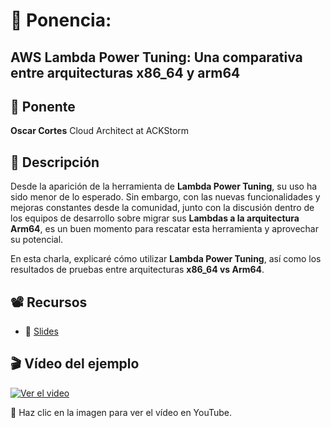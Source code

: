 # 📌 Ponencia:
## AWS Lambda Power Tuning: Una comparativa entre arquitecturas x86_64 y arm64

## 👤 Ponente
**Oscar Cortes**
Cloud Architect at ACKStorm

## 📄 Descripción
Desde la aparición de la herramienta de **Lambda Power Tuning**, su uso ha sido menor de lo esperado. Sin embargo, con las nuevas funcionalidades y mejoras constantes desde la comunidad, junto con la discusión dentro de los equipos de desarrollo sobre migrar sus **Lambdas a la arquitectura Arm64**, es un buen momento para rescatar esta herramienta y aprovechar su potencial.

En esta charla, explicaré cómo utilizar **Lambda Power Tuning**, así como los resultados de pruebas entre arquitecturas **x86_64 vs Arm64**.

## 📽 Recursos
- 🔗 [Slides](https://github.com/Asoc-Hacker-Dreams/eventos/blob/main/2025/JornadaAWS2025/Ponencia-1/AWS%20Lambda%20Power%20Tuning%2008_02_2025-olcortesb.pdf)

## 🎬 Vídeo del ejemplo

[![Ver el video](https://img.youtube.com/vi/-ftrCHP2c0E/0.jpg)](https://www.youtube.com/watch?v=-ftrCHP2c0E)

🔹 Haz clic en la imagen para ver el vídeo en YouTube.

